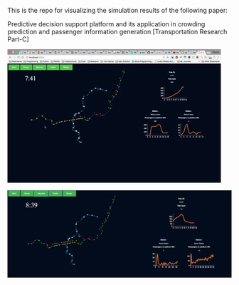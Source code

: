This is the repo for visualizing the simulation results of the following paper:

Predictive decision support platform and its application in crowding prediction and passenger information generation [Transportation Research Part-C]

![demo](tflVid.gif)

![snapshot](ScreenShot.png)


